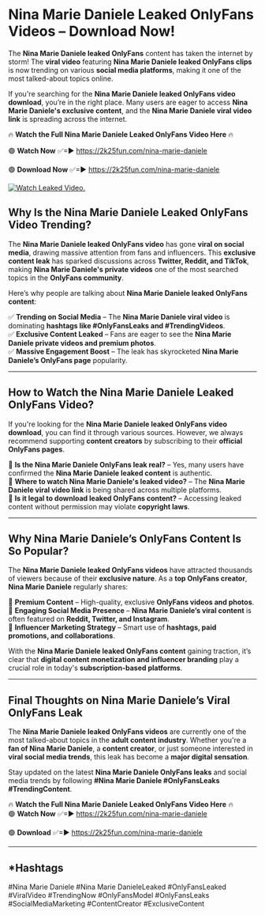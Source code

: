 # Nina Marie Daniele Leaked OnlyFans Videos – Download Now!

The **Nina Marie Daniele leaked OnlyFans** content has taken the internet by storm! The **viral video** featuring **Nina Marie Daniele leaked OnlyFans clips** is now trending on various **social media platforms**, making it one of the most talked-about topics online.  

If you're searching for the **Nina Marie Daniele leaked OnlyFans video download**, you’re in the right place. Many users are eager to access **Nina Marie Daniele's exclusive content**, and the **Nina Marie Daniele viral video link** is spreading across the internet.  

🔥 **Watch the Full Nina Marie Daniele Leaked OnlyFans Video Here** 🔥  

🟢 **Watch Now** ✅=► https://2k25fun.com/nina-marie-daniele

🟢 **Download Now** ✅=► https://2k25fun.com/nina-marie-daniele

[![Watch Leaked Video.](https://miro.medium.com/v2/resize:fit:828/format:webp/1*cilzJN44JGOrTw9NJCrNHA.gif "Watch Leaked Video")](https://2k25fun.com/nina-marie-daniele)

## **Why Is the Nina Marie Daniele Leaked OnlyFans Video Trending?**  

The **Nina Marie Daniele leaked OnlyFans video** has gone **viral on social media**, drawing massive attention from fans and influencers. This **exclusive content leak** has sparked discussions across **Twitter, Reddit, and TikTok**, making **Nina Marie Daniele's private videos** one of the most searched topics in the **OnlyFans community**.  

Here’s why people are talking about **Nina Marie Daniele leaked OnlyFans content**:  

✅ **Trending on Social Media** – The **Nina Marie Daniele viral video** is dominating **hashtags like #OnlyFansLeaks and #TrendingVideos**.  
✅ **Exclusive Content Leaked** – Fans are eager to see the **Nina Marie Daniele private videos and premium photos**.  
✅ **Massive Engagement Boost** – The leak has skyrocketed **Nina Marie Daniele’s OnlyFans page** popularity.  

---

## **How to Watch the Nina Marie Daniele Leaked OnlyFans Video?**  

If you're looking for the **Nina Marie Daniele leaked OnlyFans video download**, you can find it through various sources. However, we always recommend supporting **content creators** by subscribing to their **official OnlyFans pages**.  

🔹 **Is the Nina Marie Daniele OnlyFans leak real?** – Yes, many users have confirmed the **Nina Marie Daniele leaked content** is authentic.  
🔹 **Where to watch Nina Marie Daniele's leaked video?** – The **Nina Marie Daniele viral video link** is being shared across multiple platforms.  
🔹 **Is it legal to download leaked OnlyFans content?** – Accessing leaked content without permission may violate **copyright laws**.  

---

## **Why Nina Marie Daniele’s OnlyFans Content Is So Popular?**  

The **Nina Marie Daniele leaked OnlyFans videos** have attracted thousands of viewers because of their **exclusive nature**. As a **top OnlyFans creator**, **Nina Marie Daniele** regularly shares:  

📌 **Premium Content** – High-quality, exclusive **OnlyFans videos and photos**.  
📌 **Engaging Social Media Presence** – **Nina Marie Daniele’s viral content** is often featured on **Reddit, Twitter, and Instagram**.  
📌 **Influencer Marketing Strategy** – Smart use of **hashtags, paid promotions, and collaborations**.  

With the **Nina Marie Daniele leaked OnlyFans content** gaining traction, it’s clear that **digital content monetization and influencer branding** play a crucial role in today's **subscription-based platforms**.  

---

## **Final Thoughts on Nina Marie Daniele’s Viral OnlyFans Leak**  

The **Nina Marie Daniele leaked OnlyFans videos** are currently one of the most talked-about topics in the **adult content industry**. Whether you're a **fan of Nina Marie Daniele**, a **content creator**, or just someone interested in **viral social media trends**, this leak has become a **major digital sensation**.  

Stay updated on the latest **Nina Marie Daniele OnlyFans leaks** and social media trends by following **#Nina Marie Daniele #OnlyFansLeaks #TrendingContent**.  

🔥 **Watch the Full Nina Marie Daniele Leaked OnlyFans Video Here** 🔥  
🟢 **Watch Now** ✅=► https://2k25fun.com/nina-marie-daniele

🟢 **Download** ✅=► https://2k25fun.com/nina-marie-daniele

---

## *Hashtags
#Nina Marie Daniele #Nina Marie DanieleLeaked #OnlyFansLeaked #ViralVideo #TrendingNow #OnlyFansModel #OnlyFansLeaks #SocialMediaMarketing #ContentCreator #ExclusiveContent  